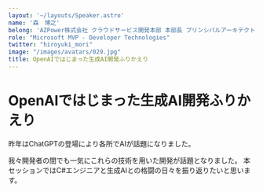 ```yaml
---
layout: '~/layouts/Speaker.astro'
name: '森　博之'
belong: 'AZPower株式会社 クラウドサービス開発本部 本部長 プリンシパルアーキテクト'
role: "Microsoft MVP - Developer Technologies"
twitter: "hiroyuki_mori"
image: "/images/avatars/029.jpg"
title: OpenAIではじまった生成AI開発ふりかえり
---
```


# OpenAIではじまった生成AI開発ふりかえり

昨年はChatGPTの登場により各所でAIが話題になりました。

我々開発者の間でも一気にこれらの技術を用いた開発が話題となりました。
本セッションではC#エンジニアと生成AIとの格闘の日々を振り返りたいと思います。